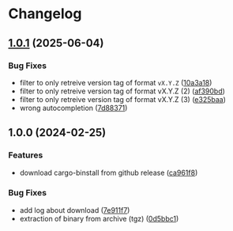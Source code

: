 # Changelog

## [1.0.1](https://github.com/davidB/asdf-cargo-binstall/compare/v1.0.0...v1.0.1) (2025-06-04)


### Bug Fixes

* filter to only retreive version tag of format `vX.Y.Z` ([10a3a18](https://github.com/davidB/asdf-cargo-binstall/commit/10a3a18863685a47b6e9b64ea9eb62d9feffdfbc))
* filter to only retreive version tag of format vX.Y.Z (2) ([af390bd](https://github.com/davidB/asdf-cargo-binstall/commit/af390bd723000aeae281cf0d58f3af0242dcffa4))
* filter to only retreive version tag of format vX.Y.Z (3) ([e325baa](https://github.com/davidB/asdf-cargo-binstall/commit/e325baaeb0765b1498c8e881651e29c207e65dc0))
* wrong autocompletion ([7d88371](https://github.com/davidB/asdf-cargo-binstall/commit/7d8837117d338a5f93d704bc249178b59cc41be9))

## 1.0.0 (2024-02-25)


### Features

* download cargo-binstall from github release ([ca961f8](https://github.com/davidB/asdf-cargo-binstall/commit/ca961f87d68bceb0ec87aa196ef3b058ddbb015e))


### Bug Fixes

* add log about download ([7e911f7](https://github.com/davidB/asdf-cargo-binstall/commit/7e911f78a7a60380fe036ad953901ebbbc0d5793))
* extraction of binary from archive (tgz) ([0d5bbc1](https://github.com/davidB/asdf-cargo-binstall/commit/0d5bbc18a0ca5b12360dec9a2be1b6e95b9c9ab6))
